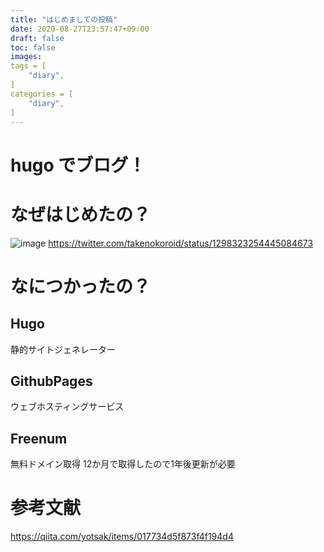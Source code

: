 ```yaml
---
title: "はじめましての投稿"
date: 2020-08-27T23:57:47+09:00
draft: false
toc: false
images:
tags = [
    "diary",
]
categories = [
    "diary",
]
---
```


# hugo でブログ！
# なぜはじめたの？
![image](https://user-images.githubusercontent.com/52944041/91435961-2b7a4200-e8a2-11ea-81b3-aec577125410.png)
https://twitter.com/takenokoroid/status/1298323254445084673

# なにつかったの？
## Hugo
静的サイトジェネレーター
## GithubPages
ウェブホスティングサービス
## Freenum
無料ドメイン取得
12か月で取得したので1年後更新が必要
# 参考文献
https://qiita.com/yotsak/items/017734d5f873f4f194d4


